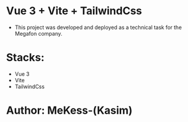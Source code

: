 # Vue 3 + Vite + TailwindCss

- This project was developed and deployed as a technical task for the Megafon company.

# Stacks:

- Vue 3
- Vite
- TailwindCss

# Author: MeKess-(Kasim)
